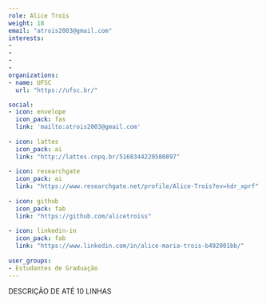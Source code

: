 ```yaml
---
role: Alice Trois
weight: 18
email: "atrois2003@gmail.com"
interests:
-
-
-
-
organizations:
- name: UFSC
  url: "https://ufsc.br/"

social:
- icon: envelope
  icon_pack: fas
  link: 'mailto:atrois2003@gmail.com'
  
- icon: lattes
  icon_pack: ai
  link: "http://lattes.cnpq.br/5168344220580897"
  
- icon: researchgate
  icon_pack: ai
  link: "https://www.researchgate.net/profile/Alice-Trois?ev=hdr_xprf"
  
- icon: github
  icon_pack: fab
  link: "https://github.com/alicetroiss"
  
- icon: linkedin-in
  icon_pack: fab
  link: "https://www.linkedin.com/in/alice-maria-trois-b492001bb/"
  
user_groups:
- Estudantes de Graduação
---
```


DESCRIÇÃO DE ATÉ 10 LINHAS